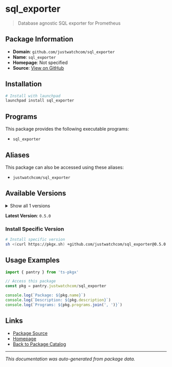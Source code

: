 # sql_exporter

> Database agnostic SQL exporter for Prometheus

## Package Information

- **Domain**: `github.com/justwatchcom/sql_exporter`
- **Name**: `sql_exporter`
- **Homepage**: Not specified
- **Source**: [View on GitHub](https://github.com/pkgxdev/pantry/tree/main/projects/github.com/justwatchcom/sql_exporter/package.yml)

## Installation

```bash
# Install with launchpad
launchpad install sql_exporter
```

## Programs

This package provides the following executable programs:

- `sql_exporter`

## Aliases

This package can also be accessed using these aliases:

- `justwatchcom/sql_exporter`

## Available Versions

<details>
<summary>Show all 1 versions</summary>

- `0.5.0`

</details>

**Latest Version**: `0.5.0`

### Install Specific Version

```bash
# Install specific version
sh <(curl https://pkgx.sh) +github.com/justwatchcom/sql_exporter@0.5.0 -- $SHELL -i
```

## Usage Examples

```typescript
import { pantry } from 'ts-pkgx'

// Access this package
const pkg = pantry.justwatchcom/sql_exporter

console.log(`Package: ${pkg.name}`)
console.log(`Description: ${pkg.description}`)
console.log(`Programs: ${pkg.programs.join(', ')}`)
```

## Links

- [Package Source](https://github.com/pkgxdev/pantry/tree/main/projects/github.com/justwatchcom/sql_exporter/package.yml)
- [Homepage](#)
- [Back to Package Catalog](../package-catalog.md)

---

*This documentation was auto-generated from package data.*
